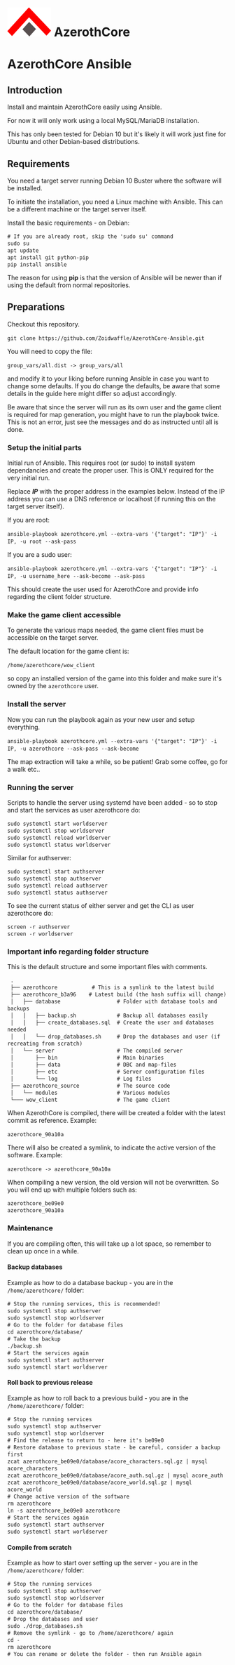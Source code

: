# ![logo](https://raw.githubusercontent.com/azerothcore/azerothcore.github.io/master/images/logo-github.png) AzerothCore

# AzerothCore Ansible

## Introduction

Install and maintain AzerothCore easily using Ansible.

For now it will only work using a local MySQL/MariaDB installation.

This has only been tested for Debian 10 but it's likely it will work just fine for Ubuntu and other Debian-based distributions.

## Requirements

You need a target server running Debian 10 Buster where the software will be installed.

To initiate the installation, you need a Linux machine with Ansible. This can be a different machine or the target server itself.

Install the basic requirements - on Debian:
```
# If you are already root, skip the 'sudo su' command
sudo su
apt update
apt install git python-pip
pip install ansible
```

The reason for using **pip** is that the version of Ansible will be newer than if using the default from normal repositories.

## Preparations

Checkout this repository.

`git clone https://github.com/Zoidwaffle/AzerothCore-Ansible.git`

You will need to copy the file:

`group_vars/all.dist -> group_vars/all`

and modify it to your liking before running Ansible in case you want to change some defaults. If you do change the defaults, be aware that some details in the guide here might differ so adjust accordingly.

Be aware that since the server will run as its own user and the game client is required for map generation, you might have to run the playbook twice. This is not an error, just see the messages and do as instructed until all is done. 

### Setup the initial parts

Initial run of Ansible. This requires root (or sudo) to install system dependancies and create the proper user. This is ONLY required for the very initial run.

Replace ***IP*** with the proper address in the examples below. Instead of the IP address you can use a DNS reference or localhost (if running this on the target server itself).

If you are root:

`ansible-playbook azerothcore.yml --extra-vars '{"target": "IP"}' -i IP, -u root --ask-pass`

If you are a sudo user:

`ansible-playbook azerothcore.yml --extra-vars '{"target": "IP"}' -i IP, -u username_here --ask-become --ask-pass`

This should create the user used for AzerothCore and provide info regarding the client folder structure.

### Make the game client accessible

To generate the various maps needed, the game client files must be accessible on the target server.

The default location for the game client is:

`/home/azerothcore/wow_client`

so copy an installed version of the game into this folder and make sure it's owned by the `azerothcore` user.

### Install the server

Now you can run the playbook again as your new user and setup everything.

`ansible-playbook azerothcore.yml --extra-vars '{"target": "IP"}' -i IP, -u azerothcore --ask-pass --ask-become`

The map extraction will take a while, so be patient! Grab some coffee, go for a walk etc..

### Running the server

Scripts to handle the server using systemd have been added - so to stop and start the services as user azerothcore do:

```
sudo systemctl start worldserver
sudo systemctl stop worldserver
sudo systemctl reload worldserver
sudo systemctl status worldserver
```

Similar for authserver:

```
sudo systemctl start authserver
sudo systemctl stop authserver
sudo systemctl reload authserver
sudo systemctl status authserver
```

To see the current status of either server and get the CLI as user azerothcore do:

```
screen -r authserver
screen -r worldserver
```

### Important info regarding folder structure

This is the default structure and some important files with comments.
```
 .
 ├── azerothcore           # This is a symlink to the latest build
 ├── azerothcore_b3a96    # Latest build (the hash suffix will change)
 │   ├── database                  # Folder with database tools and backups
 │   │   ├── backup.sh             # Backup all databases easily
 │   │   ├── create_databases.sql  # Create the user and databases needed
 │   │   └── drop_databases.sh     # Drop the databases and user (if recreating from scratch)
 │   └── server                    # The compiled server
 │       ├── bin                   # Main binaries
 │       ├── data                  # DBC and map-files
 │       ├── etc                   # Server configuration files
 │       └── log                   # Log files
 ├── azerothcore_source            # The source code
 │   └── modules                   # Various modules
 └─── wow_client                   # The game client
```

When AzerothCore is compiled, there will be created a folder with the latest commit as reference. Example:

`azerothcore_90a10a`

There will also be created a symlink, to indicate the active version of the software. Example:

`azerothcore -> azerothcore_90a10a`

When compiling a new version, the old version will not be overwritten. So you will end up with multiple folders such as:

```
azerothcore_be09e0
azerothcore_90a10a
```

### Maintenance

If you are compiling often, this will take up a lot space, so remember to clean up once in a while.

#### Backup databases

Example as how to do a database backup - you are in the `/home/azerothcore/` folder:

```
# Stop the running services, this is recommended!
sudo systemctl stop authserver
sudo systemctl stop worldserver
# Go to the folder for database files
cd azerothcore/database/
# Take the backup
./backup.sh
# Start the services again
sudo systemctl start authserver
sudo systemctl start worldserver
```

#### Roll back to previous release

Example as how to roll back to a previous build - you are in the `/home/azerothcore/` folder:

```
# Stop the running services
sudo systemctl stop authserver
sudo systemctl stop worldserver
# Find the release to return to - here it's be09e0
# Restore database to previous state - be careful, consider a backup first
zcat azerothcore_be09e0/database/acore_characters.sql.gz | mysql acore_characters
zcat azerothcore_be09e0/database/acore_auth.sql.gz | mysql acore_auth
zcat azerothcore_be09e0/database/acore_world.sql.gz | mysql acore_world
# Change active version of the software
rm azerothcore
ln -s azerothcore_be09e0 azerothcore
# Start the services again
sudo systemctl start authserver
sudo systemctl start worldserver
```

#### Compile from scratch

Example as how to start over setting up the server - you are in the `/home/azerothcore/` folder:

```
# Stop the running services
sudo systemctl stop authserver
sudo systemctl stop worldserver
# Go to the folder for database files
cd azerothcore/database/
# Drop the databases and user
sudo ./drop_databases.sh
# Remove the symlink - go to /home/azerothcore/ again
cd -
rm azerothcore
# You can rename or delete the folder - then run Ansible again
```
